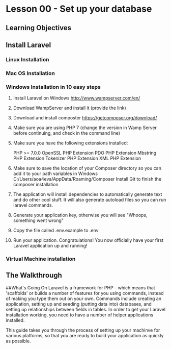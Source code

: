  <!-- enter lesson number and title below separated by hyphen-->

# Lesson 00 - Set up your database

## Learning Objectives




## Install Laravel 

### Linux Installation

### Mac OS Installation 

### Windows Installation in 10 easy steps
 
1. Install Laravel on Windows http://www.wampserver.com/en/

2. Download WampServer and install it (provide the link) 

3. Download and install composter 
https://getcomposer.org/download/

4. Make sure you are using PHP 7 (change the version in Wamp Server before continuing, and check in the command line)

5. Make sure you have the following extensions installed: 

    PHP >= 7.0.0
    OpenSSL PHP Extension
    PDO PHP Extension
    Mbstring PHP Extension
    Tokenizer PHP Extension
    XML PHP Extension

6. Make sure to save the location of your Composer directory so you can add it to your path variables in Windows 
    C:/Users/aoa4eva/AppData/Roaming/Composer
    Install Git to finish the composer installation 
    
7. The application will install dependencies to automatically generate text and do other cool stuff. It will also generate autoload files so you can run laravel commands. 

8. Generate your application key, otherwise you will see "Whoops, something went wrong"

9. Copy the file called .env.example to .env

10. Run your application. Congratulations! You now officially have your first Laravel application up and running! 

### Virtual Machine installation 

## The Walkthrough

##What's Going On 
Laravel is a framework for PHP - which means that 'scaffolds' or builds a number of features for you using commands, instead of making you type them out on your own. 
Commands include creating an application, setting up and seeding (putting data into) databases, and setting up relationships between fields in tables. 
In order to get your Laravel installation working, you need to have a number of helper applications installed. 

This guide takes you through the process of setting up your machinve for various platforms, so that you are ready to build your application as quickly as possible. 


